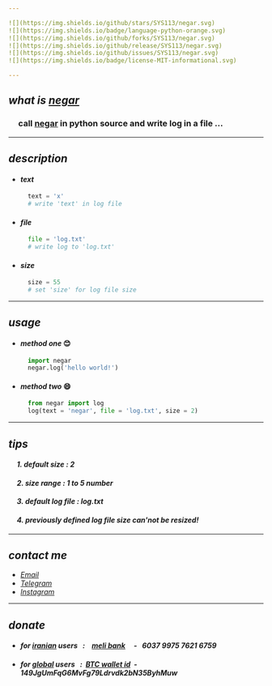 ```yaml
---

![](https://img.shields.io/github/stars/SYS113/negar.svg)
![](https://img.shields.io/badge/language-python-orange.svg)
![](https://img.shields.io/github/forks/SYS113/negar.svg)
![](https://img.shields.io/github/release/SYS113/negar.svg)
![](https://img.shields.io/github/issues/SYS113/negar.svg)
![](https://img.shields.io/badge/license-MIT-informational.svg)

---
```

## *what is <ins>negar</ins>*
### &nbsp;&nbsp;&nbsp;&nbsp; call <ins>negar</ins> in python source and write log in a file</ins> ...<br />
---
## *description*
  + #### *text*
    ```python
      text = 'x' 
      # write 'text' in log file
    ```
  + #### *file*
    ```python
      file = 'log.txt' 
      # write log to 'log.txt'
    ```
  + #### *size*
    ```python
      size = 55
      # set 'size' for log file size
    ```
---
## *usage*
  + #### *method one* :blush:
    ```python
      import negar
      negar.log('hello world!')
    ```
  + #### *method two* :smile:
    ```python
      from negar import log
      log(text = 'negar', file = 'log.txt', size = 2)
    ```
---
## *tips*
#### *&nbsp;&nbsp;&nbsp;&nbsp; 1. default size : 2*
#### *&nbsp;&nbsp;&nbsp;&nbsp; 2. size range : 1 to 5 number*
#### *&nbsp;&nbsp;&nbsp;&nbsp; 3. default log file : log.txt*
#### *&nbsp;&nbsp;&nbsp;&nbsp; 4. previously defined log file size can'not be resized!*
---
## *contact me* 
* *[Email](https://051.SYS113@gmail.com)*
* *[Telegram](https://t.me/SYS113/)*
* *[Instagram](https://instagram.com/sys113/)*
---
## *donate* 
+ #### *for <ins>iranian</ins> users &nbsp; :  &nbsp;&nbsp; <ins>meli bank</ins> &nbsp;&nbsp;&nbsp; - &nbsp; 6037 9975 7621 6759*
+ #### *for <ins>global</ins> users &nbsp; : &nbsp;<ins>BTC wallet id</ins>&nbsp; - &nbsp; 149JgUmFqG6MvFg79Ldrvdk2bN35ByhMuw*
